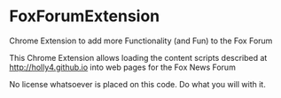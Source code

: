 # FoxForumExtension
Chrome Extension to add more Functionality (and Fun) to the Fox Forum

This Chrome Extension allows loading the content scripts described at http://holly4.github.io into web pages for the Fox News Forum

No license whatsoever is placed on this code. Do what you will with it.
